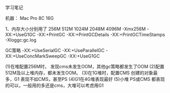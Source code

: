 学习笔记

机器： Mac Pro  8C 16G

1、内存大小分别用了 256M 512M 1024M 2048M 4096M
-Xmx256M -XX:+UseG1GC -XX:+PrintGC  -XX:+PrintGCDetails  -XX:+PrintGCTimeStamps -Xloggc:gc.log

GC策略
-XX:+UseSerialGC
-XX:+UseParallelGC
-XX:+UseConcMarkSweepGC
-XX:+UseG1GC

(1)在堆配置256M时， 发现cms未发生OOM，其他gc策略都发生了OOM
(2)配置512M及以上堆内存，都未发生OOM。
(3)在1G堆时，配置CMS 创建的对象最多，G1 表现不如CMS，甚至PS
(4)G1在4G堆表现最好
(5)小堆 PS或CMS 都表现的可以，一般用的多还是cms，大堆可以考虑用G1

